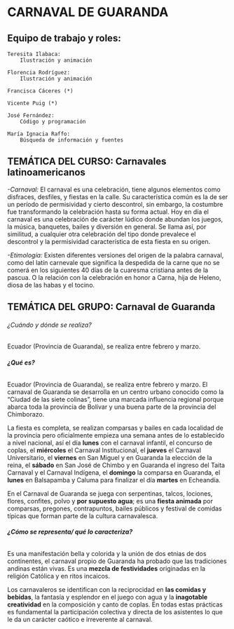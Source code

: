 

# **CARNAVAL DE GUARANDA**
## Equipo de trabajo y roles:
	
	Teresita Ilabaca:
		Ilustración y animación

	Florencia Rodríguez:
		Ilustración y animación

	Francisca Cáceres (*)
	
	Vicente Puig (*)
	
	José Fernández:
		Código y programación
	
	María Ignacia Raffo:
		Búsqueda de información y fuentes



## **TEMÁTICA DEL CURSO: Carnavales latinoamericanos**

_-Carnaval:_ El carnaval es una celebración, tiene algunos elementos como disfraces, desfiles, y fiestas en la calle. Su característica común es la de ser un período de permisividad y cierto descontrol, sin embargo, la costumbre fue transformando la celebración hasta su forma actual.
Hoy en día el carnaval es una celebración de carácter lúdico donde abundan los juegos, la música, banquetes, bailes y diversión en general. Se llama así, por similitud, a cualquier otra celebración del tipo donde prevalece el descontrol y la permisividad característica de esta fiesta en su origen.

_-Etimología:_ Existen diferentes versiones del origen de la palabra carnaval, como del latín carnevale que significa la despedida de la carne que no se comerá en los siguientes 40 días de la cuaresma cristiana antes de la pascua. O la relación con la celebración en honor a Carna, hija de Heleno, diosa de las habas y el tocino.




 
## **TEMÁTICA DEL GRUPO: Carnaval de Guaranda** 

###### ¿Cuándo y dónde se realiza?
Ecuador (Provincia de Guaranda), se realiza entre febrero y marzo.

###### **¿Qué es?**
Ecuador (Provincia de Guaranda), se realiza entre febrero y marzo.
El carnaval de Guaranda se desarrolla en un centro urbano conocido como la “Ciudad de las siete colinas”, tiene una marcada influencia regional porque abarca toda la provincia de Bolívar y una buena parte de la provincia del Chimborazo.

La fiesta es completa, se realizan comparsas y bailes en cada localidad de la provincia pero oficialmente empieza una semana antes de lo establecido a nivel nacional, así el día **lunes** con el carnaval infantil, el concurso de coplas, el **miércoles** el Carnaval Institucional, el **jueves** el Carnaval Universitario, el **viernes** en San Miguel y en Guaranda la elección de la reina, el **sábado** en San José de Chimbo y en Guaranda el ingreso del Taita Carnaval y el Carnaval Indígena, el **domingo** la comparsa en Guaranda, el **lunes** en Balsapamba y Caluma para finalizar el día **martes** en Echeandía.

En el Carnaval de Guaranda se juega con serpentinas, talcos, lociones, flores, confites, polvo y **por supuesto agua**; es una **fiesta animada** por comparsas, pregones, contrapuntos, bailes públicos y festival de comidas típicas que forman parte de la cultura carnavalesca.

###### **¿Cómo se representa/ qué lo caracteriza?**
Es una manifestación bella y colorida y la unión de dos etnias de dos continentes, el carnaval propio de Guaranda ha probado que las tradiciones andinas están vivas. Es una **mezcla de festividades** originadas en la religión Católica y en ritos incaicos.

Los carnavaleros se identifican con la reciprocidad en **las comidas y bebidas**, la fantasía y esplendor en el juego con agua y la **inagotable creatividad** en la composición y canto de coplas. En todas estas prácticas es fundamental la participación colectiva y directa de los asistentes lo que le da un carácter caótico e irreverente al carnaval.










